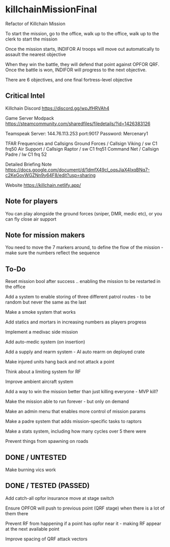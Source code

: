 # killchainMissionFinal

Refactor of Killchain Mission

To start the mission, go to the office, walk up to the office, walk up to the clerk to start the mission

Once the mission starts, INDIFOR AI troops will move out automatically to assault the nearest objective

When they win the battle, they will defend that point against OPFOR QRF. Once the battle is won, INDIFOR will progress to the next objective.

There are 6 objectives, and one final fortress-level objective

## Critical Intel

Killchain Discord
https://discord.gg/wpJfHRVAh4

Game Server Modpack
https://steamcommunity.com/sharedfiles/filedetails/?id=1426383126

Teamspeak
Server: 144.76.113.253 port:9017
Password: Mercenary1

TFAR Frequencies and Callsigns
Ground Forces / Callsign Viking / sw C1 frq50
Air Support / Callsign Raptor / sw C1 frq51
Command Net / Callsign Padre / lw C1 frq 52

Detailed Briefing Note
https://docs.google.com/document/d/1dmfX49cl_oqsJiaX4IxqBNq7-c2KeGovWGZNn9y64F8/edit?usp=sharing

Website
https://killchain.netlify.app/

## Note for players

You can play alongside the ground forces (sniper, DMR, medic etc), or you can fly close air support

## Note for mission makers

You need to move the 7 markers around, to define the flow of the mission - make sure the numbers reflect the sequence

## To-Do

Reset mission bool after success .. enabling the mission to be restarted in the office

Add a system to enable storing of three different patrol routes - to be random but never the same as the last

Make a smoke system that works

Add statics and mortars in increasing numbers as players progress

Implement a medivac side mission

Add auto-medic system (on insertion)

Add a supply and rearm system - AI auto rearm on deployed crate

Make injured units hang back and not attack a point

Think about a limiting system for RF

Improve ambient aircraft system

Add a way to win the mission better than just killing everyone - MVP kill?

Make the mission able to run forever - but only on demand

Make an admin menu that enables more control of mission params

Make a padre system that adds mission-specific tasks to raptors

Make a stats system, including how many cycles over 5 there were

Prevent things from spawning on roads

## DONE / UNTESTED

Make burning vics work

## DONE / TESTED (PASSED)

Add catch-all opfor insurance move at stage switch

Ensure OPFOR will push to previous point (QRF stage) when there is a lot of them there

Prevent RF from happening if a point has opfor near it - making RF appear at the next available point

Improve spacing of QRF attack vectors
